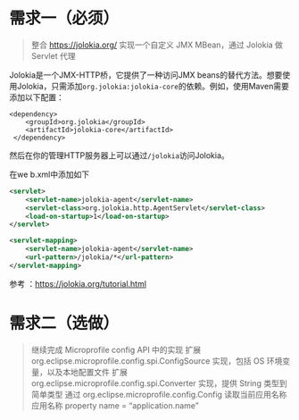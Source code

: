 # 需求一（必须）

> 整合 https://jolokia.org/
> 实现一个自定义 JMX MBean，通过 Jolokia 做 Servlet 代理

Jolokia是一个JMX-HTTP桥，它提供了一种访问JMX beans的替代方法。想要使用Jolokia，只需添加`org.jolokia:jolokia-core`的依赖。例如，使用Maven需要添加以下配置：

```
<dependency>
    <groupId>org.jolokia</groupId>
    <artifactId>jolokia-core</artifactId>
 </dependency>
```

然后在你的管理HTTP服务器上可以通过`/jolokia`访问Jolokia。

在we b.xml中添加如下

```xml
<servlet>
    <servlet-name>jolokia-agent</servlet-name>
    <servlet-class>org.jolokia.http.AgentServlet</servlet-class>
    <load-on-startup>1</load-on-startup>
</servlet>

<servlet-mapping>
    <servlet-name>jolokia-agent</servlet-name>
    <url-pattern>/jolokia/*</url-pattern>
</servlet-mapping>
```

参考 ：https://jolokia.org/tutorial.html




# 需求二（选做）

> 继续完成 Microprofile config API 中的实现
> 扩展 org.eclipse.microprofile.config.spi.ConfigSource 实现，包括 OS 环境变量，以及本地配置文件
> 扩展 org.eclipse.microprofile.config.spi.Converter 实现，提供 String 类型到简单类型
> 通过 org.eclipse.microprofile.config.Config 读取当前应用名称
> 应用名称 property name = “application.name”